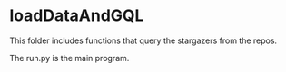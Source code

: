 # loadDataAndGQL

This folder includes functions that query the stargazers from the repos.

The run.py is the main program.
